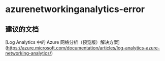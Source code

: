 
<properties
    pageTitle="azurenetworkinganalytics-error"
    description="与 Azure 网络分析错误相关的问题"
    service="microsoft.operationalinsights"
    resource="operationalinsightsaccounts"
    authors="adoylemsft"
    displayorder=""
    selfHelpType="generic"
    supportTopicIds="32536535"
    resourceTags=""
    productPesIds="15725"
    cloudEnvironments="public, Blackforest, Fairfax"
/>


# azurenetworkinganalytics-error


## **建议的文档**
[Log Analytics 中的 Azure 网络分析（预览版）解决方案] (https://azure.microsoft.com/documentation/articles/log-analytics-azure-networking-analytics/)


<!--HONumber=Oct16_HO4-->


